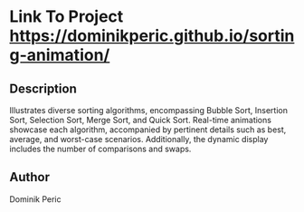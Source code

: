 # **Link To Project https://dominikperic.github.io/sorting-animation/**

## Description
Illustrates diverse sorting algorithms, encompassing Bubble Sort, Insertion Sort, Selection Sort, Merge Sort, and Quick Sort. 
Real-time animations showcase each algorithm, accompanied by pertinent details such as best, average, and worst-case scenarios. 
Additionally, the dynamic display includes the number of comparisons and swaps.

## Author
Dominik Peric
